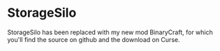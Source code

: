 # StorageSilo
StorageSilo has been replaced with my new mod BinaryCraft, for which you'll find the source on github and the download on Curse.
